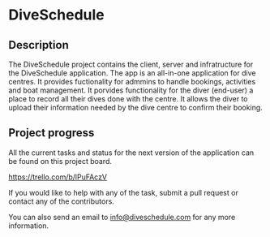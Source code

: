 # DiveSchedule

## Description 

The DiveSchedule project contains the client, server and infratructure for the DiveSchedule application. The app is an all-in-one application for dive centres. It provides fuctionality for admmins to handle bookings, activities and boat management. It porvides functionality for the diver (end-user) a place to record all their dives done with the centre. It allows the diver to upload their information needed by the dive centre to confirm their booking.

## Project progress

All the current tasks and status for the next version of the application can be found on this project board.

https://trello.com/b/lPuFAczV

If you would like to help with any of the task, submit a pull request or contact any of the contributors.

You can also send an email to info@diveschedule.com for any more information.


